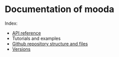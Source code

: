 # Documentation of mooda

Index:

* [API reference](api_reference/index_api_reference.md)
* Tutorials and examples
* [Github repository structure and files](github_structure/github_structure.md)
* [Versions](versions/index_versions.md)
